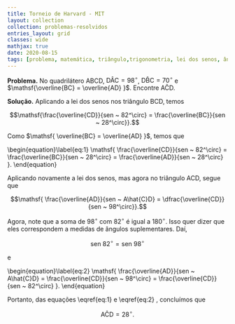 ```yaml
---
title: Torneio de Harvard - MIT
layout: collection
collection: problemas-resolvidos
entries_layout: grid
classes: wide
mathjax: true
date: 2020-08-15
tags: [problema, matemática, triângulo,trigonometria, lei dos senos, ângulos suplementares]
---
```


**Problema.** No quadrilátero $\mathsf{ABCD}$, $\mathsf{D\hat{A}C = 98^\circ}$, $\mathsf{D\hat{B}C = 70^\circ}$ e $\mathsf{\overline{BC} = \overline{AD} }$. Encontre $\mathsf{A\hat{C}D}$.  

**Solução.**
Aplicando a lei dos senos nos triângulo BCD, temos  

$$\mathsf{\frac{\overline{CD}}{sen ~ 82^\circ} = \frac{\overline{BC}}{sen ~ 28^\circ}}.$$

Como $\mathsf{ \overline{BC} = \overline{AD} }$, temos que

<!--- $$\mathsf{ \frac{\overline{CD}}{\sin ~ 82^\circ} = \frac{\overline{BC}}{\sin ~ 28^\circ} = \frac{\overline{AD}}{\sin ~ 28^\circ} }.$$ --->

\begin{equation}\label{eq:1}
\mathsf{ \frac{\overline{CD}}{sen ~ 82^\circ} = \frac{\overline{BC}}{sen ~ 28^\circ} = \frac{\overline{AD}}{sen ~ 28^\circ} }.
\end{equation}

Aplicando novamente a lei dos senos, mas agora no triângulo ACD, segue que

$$\mathsf{ \frac{\overline{AD}}{sen ~ A\hat{C}D} = \dfrac{\overline{CD}}{sen ~ 98^\circ}}.$$

Agora, note que a soma de $\mathsf{98^\circ}$ com $\mathsf{82^\circ}$ é igual a $\mathsf{ 180^\circ }$. Isso quer dizer que eles correspondem a medidas de ângulos suplementares. Daí,

$$\mathsf{ sen~82^\circ = sen~98^\circ }$$  

e
<!--- $$\mathsf{ \frac{\overline{AD}}{\sin ~ A\hat{C}D} = \frac{\overline{CD}}{\sin ~ 98^\circ} = \frac{\overline{CD}}{\sin ~ 82^\circ} }.$$ --->

\begin{equation}\label{eq:2}
\mathsf{ \frac{\overline{AD}}{sen ~ A\hat{C}D} = \frac{\overline{CD}}{sen ~ 98^\circ} = \frac{\overline{CD}}{sen ~ 82^\circ} }.
\end{equation}

Portanto, das equações \eqref{eq:1} e \eqref{eq:2} , concluímos que

$$\mathsf{A\hat{C}D = 28^\circ}.$$
